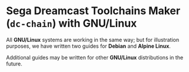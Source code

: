 # Sega Dreamcast Toolchains Maker (`dc-chain`) with GNU/Linux #

All **GNU/Linux** systems are working in the same way; but for illustration
purposes, we have written two guides for **Debian** and **Alpine Linux**.

Additional guides may be written for other **GNU/Linux** distributions in the
future.

